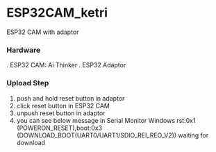 # ESP32CAM_ketri
ESP32 CAM with adaptor

### Hardware
. ESP32 CAM: Ai Thinker
. ESP32 Adaptor

### Upload Step
1. push and hold reset button in adaptor
2. click reset button in ESP32 CAM
3. unpush reset button in adaptor
4. you can see below message in Serial Monitor Windows
   rst:0x1 (POWERON_RESET),boot:0x3 (DOWNLOAD_BOOT(UART0/UART1/SDIO_REI_REO_V2))
   waiting for download


